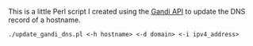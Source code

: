 This is a little Perl script I created using the <a href="https://doc.rpc.gandi.net/domain/" target="_blank">Gandi API</a> to update the DNS record of a hostname.

```
./update_gandi_dns.pl <-h hostname> <-d domain> <-i ipv4_address>
```
